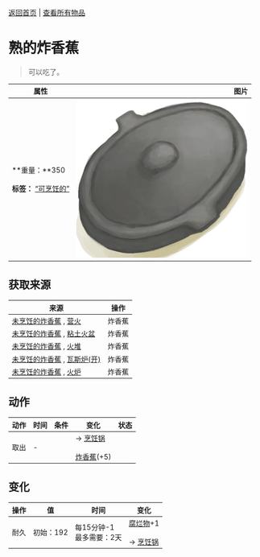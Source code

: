 [返回首页](index.md)   |  [查看所有物品](object.md)
# 熟的炸香蕉  
> 可以吃了。  
  
  属性  |   图片   
 ----  |  ----:   
 **重量：**350<br><br>**标签：**	[“可烹饪的”](tag_Cookable.md)  |  ![](Sprite/CookingPotClosed.png)   
  
## 获取来源  
来源  |  操作  
----  |  ----  
[未烹饪的炸香蕉](FriedBananasUncooked.md) , [营火](Campfire.md)  |  炸香蕉  
[未烹饪的炸香蕉](FriedBananasUncooked.md) , [粘土火盆](ClayFirePit.md)  |  炸香蕉  
[未烹饪的炸香蕉](FriedBananasUncooked.md) , [火堆](Fire.md)  |  炸香蕉  
[未烹饪的炸香蕉](FriedBananasUncooked.md) , [瓦斯炉(开)](GasCookerOn.md)  |  炸香蕉  
[未烹饪的炸香蕉](FriedBananasUncooked.md) , [火炉](Stove.md)  |  炸香蕉  
## 动作  
动作  |  时间  |  条件  |  变化  |  状态  
----  |  ----  |  ----  |  ----  |  ----  
取出  |  -  |    |  → [烹饪锅](CookingPot.md)<br><br>[炸香蕉](FriedBanana.md)(+5)  |    
## 变化  
操作  |  值  |  时间  |  变化  
----  |  ----  |  ----  |  ----  
耐久  |  初始：192  |  每15分钟-1<br>最多需要：2天  |  [腐烂物](RottenRemains.md)+1 <br><br>→ [烹饪锅](CookingPot.md)  
